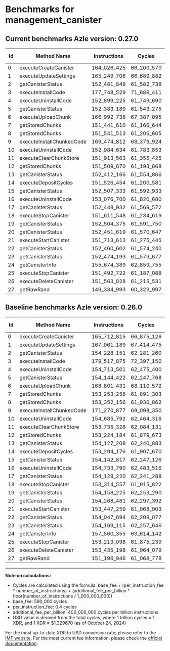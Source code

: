 # Benchmarks for management_canister

## Current benchmarks Azle version: 0.27.0

| Id  | Method Name               | Instructions | Cycles     | USD           | USD/Million Calls | Change                                |
| --- | ------------------------- | ------------ | ---------- | ------------- | ----------------- | ------------------------------------- |
| 0   | executeCreateCanister     | 164_026_425  | 66_200_570 | $0.0000880249 | $88.02            | <font color="green">-1_686_390</font> |
| 1   | executeUpdateSettings     | 165_249_706  | 66_689_882 | $0.0000886755 | $88.67            | <font color="green">-1_811_483</font> |
| 2   | getCanisterStatus         | 152_481_849  | 61_582_739 | $0.0000818847 | $81.88            | <font color="green">-1_746_302</font> |
| 3   | executeInstallCode        | 177_748_529  | 71_689_411 | $0.0000953233 | $95.32            | <font color="green">-1_769_346</font> |
| 4   | executeUninstallCode      | 152_899_225  | 61_749_690 | $0.0000821067 | $82.10            | <font color="green">-1_814_276</font> |
| 5   | getCanisterStatus         | 152_383_189  | 61_543_275 | $0.0000818322 | $81.83            | <font color="green">-1_761_233</font> |
| 6   | executeUploadChunk        | 166_992_738  | 67_387_095 | $0.0000896026 | $89.60            | <font color="green">-1_808_693</font> |
| 7   | getStoredChunks           | 151_441_610  | 61_166_644 | $0.0000813315 | $81.33            | <font color="green">-1_811_648</font> |
| 8   | getStoredChunks           | 151_541_513  | 61_206_605 | $0.0000813846 | $81.38            | <font color="green">-1_810_643</font> |
| 9   | executeInstallChunkedCode | 169_474_812  | 68_379_924 | $0.0000909227 | $90.92            | <font color="green">-1_796_065</font> |
| 10  | executeUninstallCode      | 152_984_634  | 61_783_853 | $0.0000821521 | $82.15            | <font color="green">-1_701_158</font> |
| 11  | executeClearChunkStore    | 151_913_563  | 61_355_425 | $0.0000815825 | $81.58            | <font color="green">-1_821_765</font> |
| 12  | getStoredChunks           | 151_509_670  | 61_193_868 | $0.0000813677 | $81.36            | <font color="green">-1_714_514</font> |
| 13  | getCanisterStatus         | 152_412_166  | 61_554_866 | $0.0000818477 | $81.84            | <font color="green">-1_715_042</font> |
| 14  | executeDepositCycles      | 151_526_454  | 61_200_581 | $0.0000813766 | $81.37            | <font color="green">-1_767_722</font> |
| 15  | getCanisterStatus         | 152_507_333  | 61_592_933 | $0.0000818983 | $81.89            | <font color="green">-1_635_484</font> |
| 16  | executeUninstallCode      | 153_076_700  | 61_820_680 | $0.0000822011 | $82.20            | <font color="green">-1_657_090</font> |
| 17  | getCanisterStatus         | 152_448_932  | 61_569_572 | $0.0000818672 | $81.86            | <font color="green">-1_679_288</font> |
| 18  | executeStopCanister       | 151_611_548  | 61_234_619 | $0.0000814218 | $81.42            | <font color="green">-1_703_009</font> |
| 19  | getCanisterStatus         | 152_504_375  | 61_591_750 | $0.0000818967 | $81.89            | <font color="green">-1_653_850</font> |
| 20  | getCanisterStatus         | 152_451_619  | 61_570_647 | $0.0000818686 | $81.86            | <font color="green">-1_816_862</font> |
| 21  | executeStartCanister      | 151_713_613  | 61_275_445 | $0.0000814761 | $81.47            | <font color="green">-1_733_646</font> |
| 22  | getCanisterStatus         | 152_460_602  | 61_574_240 | $0.0000818734 | $81.87            | <font color="green">-1_587_092</font> |
| 23  | getCanisterStatus         | 152_474_193  | 61_579_677 | $0.0000818806 | $81.88            | <font color="green">-1_694_922</font> |
| 24  | getCanisterInfo           | 155_674_389  | 62_859_755 | $0.0000835827 | $83.58            | <font color="green">-1_885_966</font> |
| 25  | executeStopCanister       | 151_492_722  | 61_187_088 | $0.0000813586 | $81.35            | <font color="green">-1_720_376</font> |
| 26  | executeDeleteCanister     | 151_563_828  | 61_215_531 | $0.0000813965 | $81.39            | <font color="green">-1_871_370</font> |
| 27  | getRawRand                | 149_334_993  | 60_323_997 | $0.0000802110 | $80.21            | <font color="green">-1_861_953</font> |

## Baseline benchmarks Azle version: 0.26.0

| Id  | Method Name               | Instructions | Cycles     | USD           | USD/Million Calls |
| --- | ------------------------- | ------------ | ---------- | ------------- | ----------------- |
| 0   | executeCreateCanister     | 165_712_815  | 66_875_126 | $0.0000889218 | $88.92            |
| 1   | executeUpdateSettings     | 167_061_189  | 67_414_475 | $0.0000896390 | $89.63            |
| 2   | getCanisterStatus         | 154_228_151  | 62_281_260 | $0.0000828135 | $82.81            |
| 3   | executeInstallCode        | 179_517_875  | 72_397_150 | $0.0000962643 | $96.26            |
| 4   | executeUninstallCode      | 154_713_501  | 62_475_400 | $0.0000830717 | $83.07            |
| 5   | getCanisterStatus         | 154_144_422  | 62_247_768 | $0.0000827690 | $82.76            |
| 6   | executeUploadChunk        | 168_801_431  | 68_110_572 | $0.0000905646 | $90.56            |
| 7   | getStoredChunks           | 153_253_258  | 61_891_303 | $0.0000822950 | $82.29            |
| 8   | getStoredChunks           | 153_352_156  | 61_930_862 | $0.0000823476 | $82.34            |
| 9   | executeInstallChunkedCode | 171_270_877  | 69_098_350 | $0.0000918780 | $91.87            |
| 10  | executeUninstallCode      | 154_685_792  | 62_464_316 | $0.0000830569 | $83.05            |
| 11  | executeClearChunkStore    | 153_735_328  | 62_084_131 | $0.0000825514 | $82.55            |
| 12  | getStoredChunks           | 153_224_184  | 61_879_673 | $0.0000822795 | $82.27            |
| 13  | getCanisterStatus         | 154_127_208  | 62_240_883 | $0.0000827598 | $82.75            |
| 14  | executeDepositCycles      | 153_294_176  | 61_907_670 | $0.0000823168 | $82.31            |
| 15  | getCanisterStatus         | 154_142_817  | 62_247_126 | $0.0000827681 | $82.76            |
| 16  | executeUninstallCode      | 154_733_790  | 62_483_516 | $0.0000830825 | $83.08            |
| 17  | getCanisterStatus         | 154_128_220  | 62_241_288 | $0.0000827604 | $82.76            |
| 18  | executeStopCanister       | 153_314_557  | 61_915_822 | $0.0000823276 | $82.32            |
| 19  | getCanisterStatus         | 154_158_225  | 62_253_290 | $0.0000827763 | $82.77            |
| 20  | getCanisterStatus         | 154_268_481  | 62_297_392 | $0.0000828350 | $82.83            |
| 21  | executeStartCanister      | 153_447_259  | 61_968_903 | $0.0000823982 | $82.39            |
| 22  | getCanisterStatus         | 154_047_694  | 62_209_077 | $0.0000827175 | $82.71            |
| 23  | getCanisterStatus         | 154_169_115  | 62_257_646 | $0.0000827821 | $82.78            |
| 24  | getCanisterInfo           | 157_560_355  | 63_614_142 | $0.0000845858 | $84.58            |
| 25  | executeStopCanister       | 153_213_098  | 61_875_239 | $0.0000822736 | $82.27            |
| 26  | executeDeleteCanister     | 153_435_198  | 61_964_079 | $0.0000823918 | $82.39            |
| 27  | getRawRand                | 151_196_946  | 61_068_778 | $0.0000812013 | $81.20            |

---

**Note on calculations:**

- Cycles are calculated using the formula: base_fee + (per_instruction_fee \* number_of_instructions) + (additional_fee_per_billion \* floor(number_of_instructions / 1_000_000_000))
- base_fee: 590_000 cycles
- per_instruction_fee: 0.4 cycles
- additional_fee_per_billion: 400_000_000 cycles per billion instructions
- USD value is derived from the total cycles, where 1 trillion cycles = 1 XDR, and 1 XDR = $1.329670 (as of October 24, 2024)

For the most up-to-date XDR to USD conversion rate, please refer to the [IMF website](https://www.imf.org/external/np/fin/data/rms_sdrv.aspx).
For the most current fee information, please check the [official documentation](https://internetcomputer.org/docs/current/developer-docs/gas-cost#execution).
